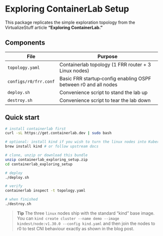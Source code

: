 # Exploring ContainerLab Setup

This package replicates the simple exploration topology from the VirtualizeStuff article **“Exploring ContainerLab.”**

## Components

| File | Purpose |
|------|---------|
| `topology.yaml` | Containerlab topology (1 FRR router + 3 Linux nodes) |
| `configs/r0/frr.conf` | Basic FRR startup‑config enabling OSPF between r0 and all nodes |
| `deploy.sh` | Convenience script to stand the lab up |
| `destroy.sh` | Convenience script to tear the lab down |

## Quick start

```bash
# install containerlab first
curl -sL https://get.containerlab.dev | sudo bash

# optional: install kind if you wish to turn the linux nodes into Kubernetes workers
brew install kind # or follow upstream docs

# clone, unzip or download this bundle
unzip containerlab_exploring_setup.zip
cd containerlab_exploring_setup

# deploy
./deploy.sh

# verify
containerlab inspect -t topology.yaml

# when finished
./destroy.sh
```

> **Tip**  The three `linux` nodes ship with the standard “kind” base image.  
> You can `kind create cluster --name demo --image kindest/node:v1.30.0 --config kind.yaml` and then join the nodes to r0 to test CNI behaviour exactly as shown in the blog post.